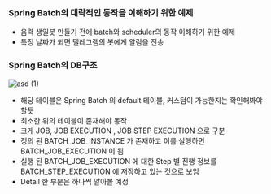 ### Spring Batch의 대략적인 동작을 이해하기 위한 예제

- 음력 생일봇 만들기 전에 batch와 scheduler의 동작 이해하기 위한 예제
- 특정 날짜가 되면 텔레그램의 봇에게 알림을 전송

### Spring Batch의 DB구조

![asd (1)](https://user-images.githubusercontent.com/18114747/150385046-bd3d3ea4-3fe8-4fba-8c8e-b087c4725edc.png)

- 해당 테이블은 Spring Batch 의 default 테이블, 커스텀이 가능한지는 확인해봐야 할듯
- 최소한 위의 테이블이 존재해야 동작
- 크게 JOB, JOB EXECUTION , JOB STEP EXECUTION 으로 구분
- 정의 된 BATCH_JOB_INSTANCE 가 존재하고 이를 실행하면 BATCH_JOB_EXECUTION 이 됨
- 실행 된 BATCH_JOB_EXECUTION 에 대한 Step 별 진행 정보를 BATCH_STEP_EXECUTION 에 저장하고 있는 것으로 보임
- Detail 한 부분은 하나씩 알아볼 예정